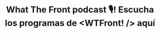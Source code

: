 ---
title: What The Front podcast 🎙️! Escucha los programas de <WTFront! /> aquí
description: Escucha todos los programas y suscríbete al podcast sobre frontend WhatTheFront de @midudev.
type: page
layout: what-the-front
image: '/images/podcast-og.jpg'
---